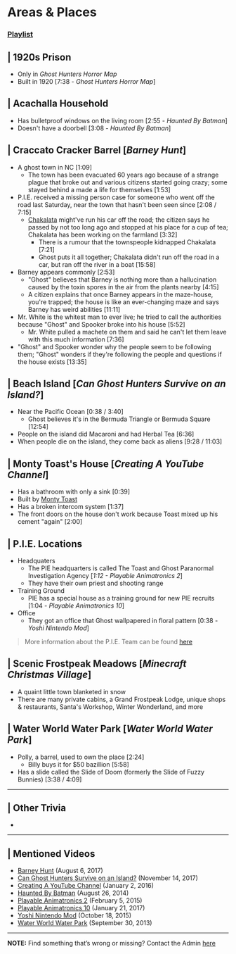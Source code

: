 # Areas & Places 
### [Playlist](https://www.youtube.com/playlist?list=PLwljWXtmIKiSqxBKICqEsoDjfHx7mIKsu)


## | 1920s Prison
- Only in *Ghost Hunters Horror Map*
- Built in 1920 \[7:38 - *Ghost Hunters Horror Map*]

## | Acachalla Household
- Has bulletproof windows on the living room \[2:55 - *Haunted By Batman*]
- Doesn't have a doorbell \[3:08 - *Haunted By Batman*]

## | Craccato Cracker Barrel \[*Barney Hunt*]
- A ghost town in NC \[1:09]
  - The town has been evacuated 60 years ago because of a strange plague that broke out and various citizens started going crazy; some stayed behind a made a life for themselves \[1:53]
- P.I.E. received a missing person case for someone who went off the road last Saturday, near the town that hasn't been seen since \[2:08 / 7:15]
  - [Chakalata](5.Characters/Chakalata_Soup.md) might've run his car off the road; the citizen says he passed by not too long ago and stopped at his place for a cup of tea; Chakalata has been working on the farmland \[3:32]
    - There is a rumour that the townspeople kidnapped Chakalata \[7:21]
    - Ghost puts it all together; Chakalata didn't run off the road in a car, but ran off the river in a boat \[15:58]
- Barney appears commonly \[2:53]
  - "Ghost" believes that Barney is nothing more than a hallucination caused by the toxin spores in the air from the plants nearby \[4:15]
  - A citizen explains that once Barney appears in the maze-house, you're trapped; the house is like an ever-changing maze and says Barney has weird abilities \[11:11]
- Mr. White is the whitest man to ever live; he tried to call the authorities because "Ghost" and Spooker broke into his house \[5:52]
  - Mr. White pulled a machete on them and said he can't let them leave with this much information \[7:36]
- "Ghost" and Spooker wonder why the people seem to be following them; "Ghost" wonders if they're following the people and questions if the house exists \[13:35]

## | Beach Island [*Can Ghost Hunters Survive on an Island?*]
- Near the Pacific Ocean \[0:38 / 3:40]
  - Ghost believes it's in the Bermuda Triangle or Bermuda Square \[12:54]
- People on the island did Macaroni and had Herbal Tea \[6:36]
- When people die on the island, they come back as aliens \[9:28 / 11:03]

## | Monty Toast's House [*Creating A YouTube Channel*]
- Has a bathroom with only a sink \[0:39]
- Built by [Monty Toast](5.Characters/One-Use_Uncommon.md)
- Has a broken intercom system \[1:37]
- The front doors on the house don't work because Toast mixed up his cement "again" \[2:00]

## | P.I.E. Locations
- Headquaters
  - The PIE headquarters is called The Toast and Ghost Paranormal Investigation Agency \[*1:12 - Playable Animatronics 2*]
  - They have their own priest and shooting range
- Training Ground
  - PIE has a special house as a training ground for new PIE recruits \[1:04 - *Playable Animatronics 10*]
- Office
  - They got an office that Ghost wallpapered in floral pattern \[0:38 - *Yoshi Nintendo Mod*]

> More information about the P.I.E. Team can be found [here](4.World/PIE_Team.md)

## | Scenic Frostpeak Meadows \[*Minecraft Christmas Village*]
- A quaint little town blanketed in snow
- There are many private cabins, a Grand Frostpeak Lodge, unique shops & restaurants, Santa's Workshop, Winter Wonderland, and more

## | Water World Water Park \[*Water World Water Park*]
- Polly, a barrel, used to own the place \[2:24]
  - Billy buys it for $50 bazillion \[5:58]
- Has a slide called the Slide of Doom \(formerly the Slide of Fuzzy Bunnies) \[3:38 / 4:09]

----

## | Other Trivia
- 

----

## | Mentioned Videos
- [Barney Hunt](https://youtu.be/Zp4_x_GDMjE) \(August 6, 2017)
- [Can Ghost Hunters Survive on an Island?](https://youtu.be/xW4E8DGLAbM) \(November 14, 2017)
- [Creating A YouTube Channel](https://youtu.be/mSJ2ZqkES9o) \(January 2, 2016)
- [Haunted By Batman](https://youtu.be/LymOGelRMwc) \(August 26, 2014)
- [Playable Animatronics 2](https://youtu.be/_tv07JJ0HE8) \(February 5, 2015)
- [Playable Animatronics 10](https://youtu.be/2qdDjiasqEc) \(January 21, 2017)
- [Yoshi Nintendo Mod](https://youtu.be/ptihpSu4vcY) \(October 18, 2015)
- [Water World Water Park](https://youtu.be/UbMEqAkgO7M) \(September 30, 2013)

----

**NOTE:** Find something that’s wrong or missing? Contact the Admin [here](../chapter_2.md)